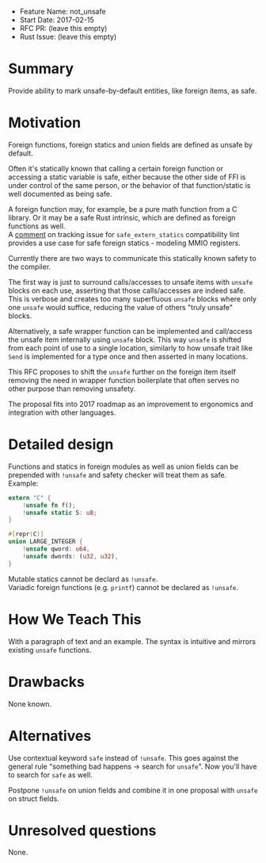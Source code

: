 - Feature Name: not_unsafe
- Start Date: 2017-02-15
- RFC PR: (leave this empty)
- Rust Issue: (leave this empty)

# Summary
[summary]: #summary

Provide ability to mark unsafe-by-default entities, like foreign items, as safe.

# Motivation
[motivation]: #motivation

Foreign functions, foreign statics and union fields are defined as unsafe by
default.

Often it's statically known that calling a certain foreign function or accessing
a static variable is safe, either because the other side of FFI is under control
of the same person, or the behavior of that function/static is well documented
as being safe.

A foreign function may, for example, be a pure math function from a C library.
Or it may be a safe Rust intrinsic, which are defined as foreign functions as
well.  
A
[comment](https://github.com/rust-lang/rust/issues/36247#issuecomment-247903943)
on tracking issue for `safe_extern_statics` compatibility lint provides a use
case for safe foreign statics - modeling MMIO registers.

Currently there are two ways to communicate this statically known safety to the
compiler.

The first way is just to surround calls/accesses to unsafe items with
`unsafe` blocks on each use, asserting that those calls/accesses are indeed
safe. This is verbose and creates too many superfluous `unsafe` blocks where
only one `unsafe` would suffice, reducing the value of others "truly unsafe"
blocks.

Alternatively, a safe wrapper function can be implemented and call/access
the unsafe item internally using `unsafe` block.
This way `unsafe` is shifted from each point of use to a single location,
similarly to how unsafe trait like `Send` is implemented for a type once and
then asserted in many locations. 

This RFC proposes to shift the `unsafe` further on the foreign item itself
removing the need in wrapper function boilerplate that often serves no other
purpose than removing unsafety.

The proposal fits into 2017 roadmap as an improvement to ergonomics and
integration with other languages.

# Detailed design
[design]: #detailed-design

Functions and statics in foreign modules as well as union fields can be
prepended with `!unsafe` and safety checker will treat them as safe. Example:
```rust
extern "C" {
    !unsafe fn f();
    !unsafe static S: u8;
}

#[repr(C)]
union LARGE_INTEGER {
    !unsafe qword: u64,
    !unsafe dwords: (u32, u32),
}
```

Mutable statics cannot be declard as `!unsafe`.  
Variadic foreign functions (e.g. `printf`) cannot be declared as `!unsafe`.

# How We Teach This
[how-we-teach-this]: #how-we-teach-this

With a paragraph of text and an example.
The syntax is intuitive and mirrors existing `unsafe` functions.

# Drawbacks
[drawbacks]: #drawbacks

None known.

# Alternatives
[alternatives]: #alternatives

Use contextual keyword `safe` instead of `!unsafe`.
This goes against the general rule "something bad happens -> search for
`unsafe`". Now you'll have to search for `safe` as well.

Postpone `!unsafe` on union fields and combine it in one proposal with `unsafe`
on struct fields.

# Unresolved questions
[unresolved]: #unresolved-questions

None.
